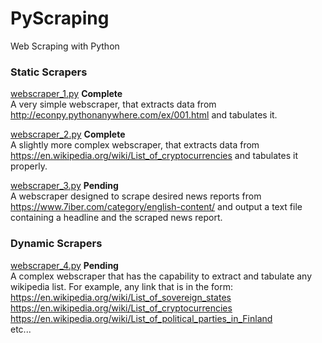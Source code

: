# PyScraping
Web Scraping with Python

### Static Scrapers
[webscraper_1.py](https://github.com/ykashou92/PyScraping/blob/master/webscraper_1.py) **Complete**  
A very simple webscraper, that extracts data from http://econpy.pythonanywhere.com/ex/001.html and tabulates it.

[webscraper_2.py](https://github.com/ykashou92/PyScraping/blob/master/webscraper_2.py) **Complete**  
A slightly more complex webscraper, that extracts data from https://en.wikipedia.org/wiki/List_of_cryptocurrencies and tabulates it properly.

[webscraper_3.py]("") **Pending**  
A webscraper designed to scrape desired news reports from https://www.7iber.com/category/english-content/ and output a text file containing a headline and the scraped news report.

### Dynamic Scrapers
[webscraper_4.py]("") **Pending**  
A complex webscraper that has the capability to extract and tabulate any wikipedia list. For example, any link that is in the form:  
https://en.wikipedia.org/wiki/List_of_sovereign_states  
https://en.wikipedia.org/wiki/List_of_cryptocurrencies  
https://en.wikipedia.org/wiki/List_of_political_parties_in_Finland  
etc...

